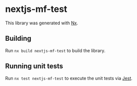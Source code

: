# nextjs-mf-test

This library was generated with [Nx](https://nx.dev).

## Building

Run `nx build nextjs-mf-test` to build the library.

## Running unit tests

Run `nx test nextjs-mf-test` to execute the unit tests via [Jest](https://jestjs.io).

